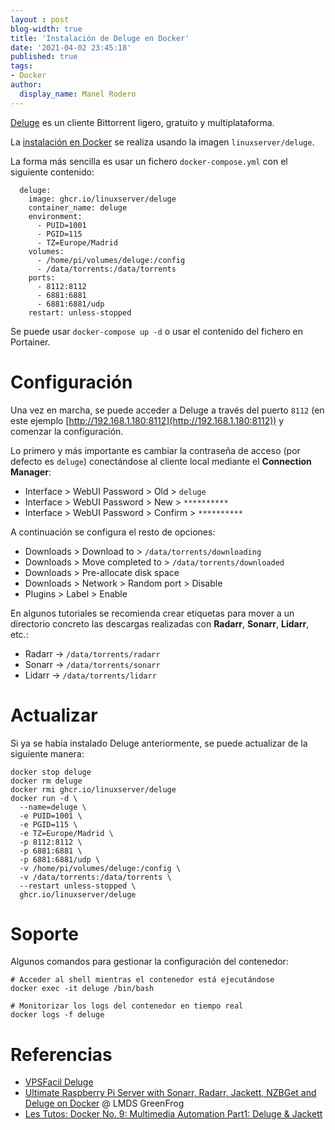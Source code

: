 ```yaml
---
layout : post
blog-width: true
title: 'Instalación de Deluge en Docker'
date: '2021-04-02 23:45:18'
published: true
tags:
- Docker
author:
  display_name: Manel Rodero
---
```


[Deluge](https://deluge-torrent.org/) es un cliente Bittorrent ligero, gratuito y multiplataforma.

La [instalación en Docker](https://hub.docker.com/r/linuxserver/deluge) se realiza usando la imagen `linuxserver/deluge`.

La forma más sencilla es usar un fichero `docker-compose.yml` con el siguiente contenido:

```
  deluge:
    image: ghcr.io/linuxserver/deluge
    container_name: deluge
    environment:
      - PUID=1001
      - PGID=115
      - TZ=Europe/Madrid
    volumes:
      - /home/pi/volumes/deluge:/config
      - /data/torrents:/data/torrents
    ports:
      - 8112:8112
      - 6881:6881
      - 6881:6881/udp
    restart: unless-stopped
```

Se puede usar `docker-compose up -d` o usar el contenido del fichero en Portainer.

# Configuración

Una vez en marcha, se puede acceder a Deluge a través del puerto `8112` (en este ejemplo [http://192.168.1.180:8112](http://192.168.1.180:8112)) y comenzar la configuración.

Lo primero y más importante es cambiar la contraseña de acceso (por defecto es `deluge`) conectándose al cliente local mediante el **Connection Manager**:

* Interface > WebUI Password > Old > `deluge`
* Interface > WebUI Password > New > `**********`
* Interface > WebUI Password > Confirm > `**********`

A continuación se configura el resto de opciones:

* Downloads > Download to > `/data/torrents/downloading`
* Downloads > Move completed to > `/data/torrents/downloaded`
* Downloads > Pre-allocate disk space
* Downloads > Network > Random port > Disable
* Plugins > Label > Enable

En algunos tutoriales se recomienda crear etiquetas para mover a un directorio concreto las descargas realizadas con **Radarr**, **Sonarr**, **Lidarr**, etc.:

* Radarr &rarr; `/data/torrents/radarr`
* Sonarr &rarr; `/data/torrents/sonarr`
* Lidarr &rarr; `/data/torrents/lidarr`

# Actualizar

Si ya se había instalado Deluge anteriormente, se puede actualizar de la siguiente manera:

```
docker stop deluge
docker rm deluge
docker rmi ghcr.io/linuxserver/deluge
docker run -d \
  --name=deluge \
  -e PUID=1001 \
  -e PGID=115 \
  -e TZ=Europe/Madrid \
  -p 8112:8112 \
  -p 6881:6881 \
  -p 6881:6881/udp \  
  -v /home/pi/volumes/deluge:/config \
  -v /data/torrents:/data/torrents \
  --restart unless-stopped \
  ghcr.io/linuxserver/deluge
```

# Soporte

Algunos comandos para gestionar la configuración del contenedor:

```
# Acceder al shell mientras el contenedor está ejecutándose
docker exec -it deluge /bin/bash

# Monitorizar los logs del contenedor en tiempo real
docker logs -f deluge
```

# Referencias

* [VPSFacil Deluge](https://vpsfacil.es/deluge/)
* [Ultimate Raspberry Pi Server with Sonarr, Radarr, Jackett, NZBGet and Deluge on Docker](https://www.youtube.com/watch?v=oLxsSQIqOMw) @ LMDS GreenFrog
* [Les Tutos: Docker No. 9: Multimedia Automation Part1: Deluge & Jackett](https://www.youtube.com/watch?v=Zrz5yJ1Ytv4)
